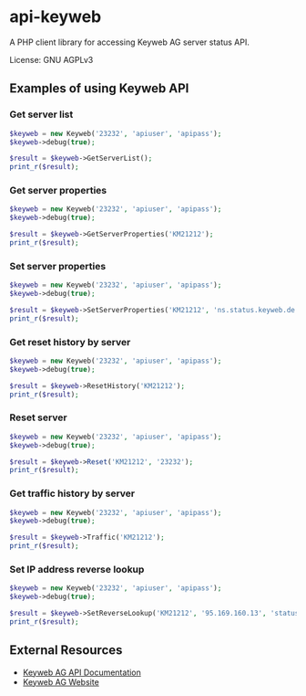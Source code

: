 # api-keyweb
A PHP client library for accessing Keyweb AG server status API.

License: GNU AGPLv3

## Examples of using Keyweb API
### Get server list
```php
$keyweb = new Keyweb('23232', 'apiuser', 'apipass');
$keyweb->debug(true);

$result = $keyweb->GetServerList();
print_r($result);
```

### Get server properties
```php
$keyweb = new Keyweb('23232', 'apiuser', 'apipass');
$keyweb->debug(true);

$result = $keyweb->GetServerProperties('KM21212');
print_r($result);
```

### Set server properties
```php
$keyweb = new Keyweb('23232', 'apiuser', 'apipass');
$keyweb->debug(true);

$result = $keyweb->SetServerProperties('KM21212', 'ns.status.keyweb.de', 'ns2.status.keyweb.de', 'status.keyweb.de');
print_r($result);
```

### Get reset history by server
```php
$keyweb = new Keyweb('23232', 'apiuser', 'apipass');
$keyweb->debug(true);

$result = $keyweb->ResetHistory('KM21212');
print_r($result);
```

### Reset server
```php
$keyweb = new Keyweb('23232', 'apiuser', 'apipass');
$keyweb->debug(true);

$result = $keyweb->Reset('KM21212', '23232');
print_r($result);
```

### Get traffic history by server
```php
$keyweb = new Keyweb('23232', 'apiuser', 'apipass');
$keyweb->debug(true);

$result = $keyweb->Traffic('KM21212');
print_r($result);
```

### Set IP address reverse lookup
```php
$keyweb = new Keyweb('23232', 'apiuser', 'apipass');
$keyweb->debug(true);

$result = $keyweb->SetReverseLookup('KM21212', '95.169.160.13', 'status.keyweb.de');
print_r($result);
```

## External Resources

* [Keyweb AG API Documentation](https://status.keyweb.de/API/Keyweb-ServerStatus-API.pdf)
* [Keyweb AG Website](https://www.keyweb.de/de/)

